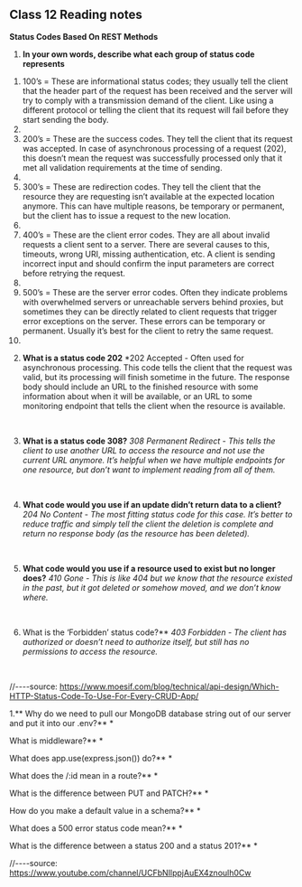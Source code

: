 ## Class 12 Reading notes

**Status Codes Based On REST Methods**

1. **In your own words, describe what each group of status code represents**
<ol>
<li>100’s = These are informational status codes; they usually tell the client that the header part of the request has been received and the server will try to comply with a transmission demand of the client. Like using a different protocol or telling the client that its request will fail before they start sending the body.<li>
<li>200’s = These are the success codes. They tell the client that its request was accepted. In case of asynchronous processing of a request (202), this doesn’t mean the request was successfully processed only that it met all validation requirements at the time of sending.<li>
<li>300’s = These are redirection codes. They tell the client that the resource they are requesting isn’t available at the expected location anymore. This can have multiple reasons, be temporary or permanent, but the client has to issue a request to the new location.<li>
<li>400’s = These are the client error codes. They are all about invalid requests a client sent to a server. There are several causes to this, timeouts, wrong URI, missing authentication, etc. A client is sending incorrect input and should confirm the input parameters are correct before retrying the request.<li>
<li>500’s = These are the server error codes. Often they indicate problems with overwhelmed servers or unreachable servers behind proxies, but sometimes they can be directly related to client requests that trigger error exceptions on the server. These errors can be temporary or permanent. Usually it’s best for the client to retry the same request.<li>
</ol>
  
2. **What is a status code 202**
*202 Accepted - Often used for asynchronous processing. This code tells the client that the request was valid, but its processing will finish sometime in the future. The response body should include an URL to the finished resource with some information about when it will be available, or an URL to some monitoring endpoint that tells the client when the resource is available.
<br>
 
3. **What is a status code 308?**
*308 Permanent Redirect - This tells the client to use another URL to access the resource and not use the current URL anymore. It’s helpful when we have multiple endpoints for one resource, but don’t want to implement reading from all of them.*
<br>
 
4. **What code would you use if an update didn’t return data to a client?**
*204 No Content - The most fitting status code for this case. It’s better to reduce traffic and simply tell the client the deletion is complete and return no response body (as the resource has been deleted).*
<br>
 
5. **What code would you use if a resource used to exist but no longer does?**
*410 Gone - This is like 404 but we know that the resource existed in the past, but it got deleted or somehow moved, and we don’t know where.*

<br>
 
6. What is the ‘Forbidden’ status code?**
*403 Forbidden - The client has authorized or doesn’t need to authorize itself, but still has no permissions to access the resource.*
<br>
 
 //----source: https://www.moesif.com/blog/technical/api-design/Which-HTTP-Status-Code-To-Use-For-Every-CRUD-App/
  
1.** Why do we need to pull our MongoDB database string out of our server and put it into our .env?**
*
<br>
 
What is middleware?**
*
<br>
 
What does app.use(express.json()) do?**
*
<br>
 
What does the /:id mean in a route?**
*
<br>
 
What is the difference between PUT and PATCH?**
*
<br>
 
How do you make a default value in a schema?**
*
<br>
 
What does a 500 error status code mean?**
*
<br>
 
What is the difference between a status 200 and a status 201?**
*
<br>
 
 //----source: https://www.youtube.com/channel/UCFbNIlppjAuEX4znoulh0Cw
